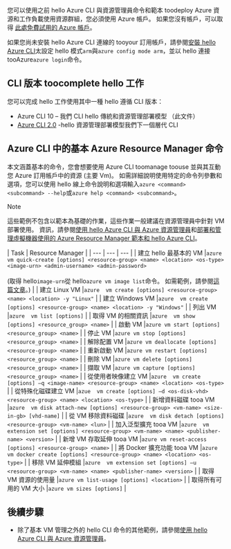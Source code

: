 您可以使用之前 hello Azure CLI 與資源管理員命令和範本 toodeploy Azure 資源和工作負載使用資源群組，您必須使用 Azure 帳戶。 如果您沒有帳戶，可以取得 [此處免費試用的 Azure 帳戶](https://azure.microsoft.com/pricing/free-trial/)。

如果您尚未安裝 hello Azure CLI 連線的 tooyour 訂用帳戶，請參閱[安裝 hello Azure CLI](../articles/cli-install-nodejs.md)太設定 hello 模式`arm`與`azure config mode arm`，並以 hello 連接 tooAzure`azure login`命令。

## <a name="cli-versions-toocomplete-hello-task"></a>CLI 版本 toocomplete hello 工作
您可以完成 hello 工作使用其中一種 hello 遵循 CLI 版本：

- Azure CLI 10 – 我們 CLI hello 傳統和資源管理部署模型 （此文件）
- [Azure CLI 2.0](../articles/virtual-machines/linux/cli-manage.md) -hello 資源管理部署模型我們下一個層代 CLI

## <a name="basic-azure-resource-manager-commands-in-azure-cli"></a>Azure CLI 中的基本 Azure Resource Manager 命令
本文涵蓋基本的命令，您會想要使用 Azure CLI toomanage toouse 並與其互動您 Azure 訂用帳戶中的資源 (主要 Vm)。  如需詳細說明使用特定的命令列參數和選項，您可以使用 hello 線上命令說明和選項輸入`azure <command> <subcommand> --help`或`azure help <command> <subcommand>`。

> [!NOTE]
> 這些範例不包含以範本為基礎的作業，這些作業一般建議在資源管理員中針對 VM 部署使用。 資訊，請參閱[使用 hello Azure CLI 與 Azure 資源管理員](../articles/xplat-cli-azure-resource-manager.md)和[部署和管理虛擬機器使用的 Azure Resource Manager 範本和 hello Azure CLI](../articles/virtual-machines/linux/create-ssh-secured-vm-from-template.md?toc=%2fazure%2fvirtual-machines%2flinux%2ftoc.json)。
> 
> 

| Task | Resource Manager |
| --- | --- | --- |
| 建立 hello 最基本的 VM |`azure vm quick-create [options] <resource-group> <name> <location> <os-type> <image-urn> <admin-username> <admin-password>`<br/><br/>(取得 hello`image-urn`從 hello`azure vm image list`命令。 如需範例，請參閱[這篇文章](../articles/virtual-machines/linux/cli-ps-findimage.md?toc=%2fazure%2fvirtual-machines%2flinux%2ftoc.json)。) |
| 建立 Linux VM |`azure  vm create [options] <resource-group> <name> <location> -y "Linux"` |
| 建立 Windows VM |`azure  vm create [options] <resource-group> <name> <location> -y "Windows"` |
| 列出 VM |`azure  vm list [options]` |
| 取得 VM 的相關資訊 |`azure  vm show [options] <resource_group> <name>` |
| 啟動 VM |`azure vm start [options] <resource_group> <name>` |
| 停止 VM |`azure vm stop [options] <resource_group> <name>` |
| 解除配置 VM |`azure vm deallocate [options] <resource-group> <name>` |
| 重新啟動 VM |`azure vm restart [options] <resource_group> <name>` |
| 刪除 VM |`azure vm delete [options] <resource_group> <name>` |
| 擷取 VM |`azure vm capture [options] <resource_group> <name>` |
| 從使用者映像建立 VM |`azure  vm create [options] –q <image-name> <resource-group> <name> <location> <os-type>` |
| 從特殊化磁碟建立 VM |`azue  vm create [options] –d <os-disk-vhd> <resource-group> <name> <location> <os-type>` |
| 新增資料磁碟 tooa VM |`azure  vm disk attach-new [options] <resource-group> <vm-name> <size-in-gb> [vhd-name]` |
| 從 VM 移除資料磁碟 |`azure  vm disk detach [options] <resource-group> <vm-name> <lun>` |
| 加入泛型擴充 tooa VM |`azure  vm extension set [options] <resource-group> <vm-name> <name> <publisher-name> <version>` |
| 新增 VM 存取延伸 tooa VM |`azure vm reset-access [options] <resource-group> <name>` |
| 將 Docker 擴充功能 tooa VM |`azure  vm docker create [options] <resource-group> <name> <location> <os-type>` |
| 移除 VM 延伸模組 |`azure  vm extension set [options] –u <resource-group> <vm-name> <name> <publisher-name> <version>` |
| 取得 VM 資源的使用量 |`azure vm list-usage [options] <location>` |
| 取得所有可用的 VM 大小 |`azure vm sizes [options]` |

## <a name="next-steps"></a>後續步驟
* 除了基本 VM 管理之外的 hello CLI 命令的其他範例，請參閱[使用 hello Azure CLI 與 Azure 資源管理員](../articles/virtual-machines/azure-cli-arm-commands.md)。
